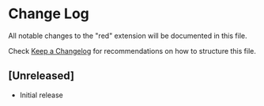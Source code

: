 # Change Log

All notable changes to the "red" extension will be documented in this file.

Check [Keep a Changelog](http://keepachangelog.com/) for recommendations on how to structure this file.

## [Unreleased]

- Initial release
